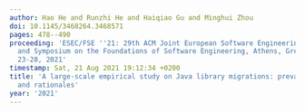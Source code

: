```yaml
---
author: Hao He and Runzhi He and Haiqiao Gu and Minghui Zhou
doi: 10.1145/3468264.3468571
pages: 478--490
proceeding: 'ESEC/FSE ''21: 29th ACM Joint European Software Engineering Conference
  and Symposium on the Foundations of Software Engineering, Athens, Greece, August
  23-28, 2021'
timestamp: Sat, 21 Aug 2021 19:12:34 +0200
title: 'A large-scale empirical study on Java library migrations: prevalence, trends,
  and rationales'
year: '2021'
---
```

